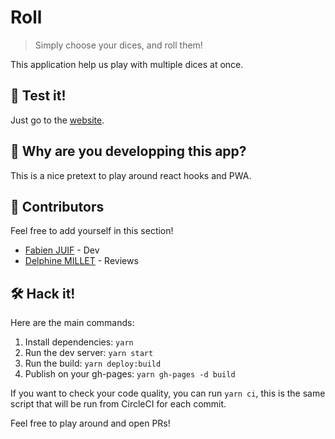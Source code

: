 # Roll
> Simply choose your dices, and roll them!

This application help us play with multiple dices at once.

## 🎲 Test it!
Just go to the [website](https://fabienjuif.github.io/roll/).

## 🤔 Why are you developping this app?
This is a nice pretext to play around react hooks and PWA.

## 🤝 Contributors
Feel free to add yourself in this section!
 - [Fabien JUIF](https://github.com/fabienjuif) - Dev
 - [Delphine MILLET](https://github.com/delphinemillet) - Reviews


## 🛠 Hack it!
Here are the main commands:
1. Install dependencies: `yarn`
2. Run the dev server: `yarn start`
3. Run the build: `yarn deploy:build` 
4. Publish on your gh-pages: `yarn gh-pages -d build`

If you want to check your code quality, you can run `yarn ci`, this is the same script that will be run from CircleCI for each commit.

Feel free to play around and open PRs!
